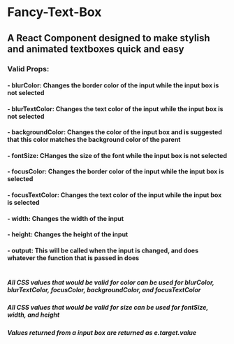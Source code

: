 # Fancy-Text-Box
## A React Component designed to make stylish and animated textboxes quick and easy

### Valid Props: 

#### - blurColor: Changes the border color of the input while the input box is not selected
#### - blurTextColor: Changes the text color of the input while the input box is not selected
#### - backgroundColor: Changes the color of the input box and is suggested that this color matches the background color of the parent
#### - fontSize: CHanges the size of the font while the input box is not selected
#### - focusColor: Changes the border color of the input while the input box is selected
#### - focusTextColor: Changes the text color of the input while the input box is selected
#### - width: Changes the width of the input
#### - height: Changes the height of the input
#### - output: This will be called when the input is changed, and does whatever the function that is passed in does
#
##### All CSS values that would be valid for color can be used for blurColor, blurTextColor, focusColor, backgroundColor, and focusTextColor
##### All CSS values that would be valid for size can be used for fontSize, width, and height
##### Values returned from a input box are returned as e.target.value
